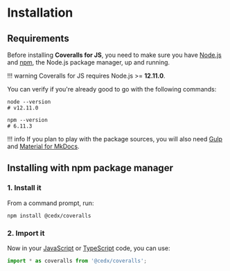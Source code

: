 # Installation

## Requirements
Before installing **Coveralls for JS**, you need to make sure you have [Node.js](https://nodejs.org)
and [npm](https://www.npmjs.com), the Node.js package manager, up and running.

!!! warning
    Coveralls for JS requires Node.js >= **12.11.0**.

You can verify if you're already good to go with the following commands:

```shell
node --version
# v12.11.0

npm --version
# 6.11.3
```

!!! info
    If you plan to play with the package sources, you will also need
    [Gulp](https://gulpjs.com) and [Material for MkDocs](https://squidfunk.github.io/mkdocs-material).

## Installing with npm package manager

### 1. Install it
From a command prompt, run:

```shell
npm install @cedx/coveralls
```

### 2. Import it
Now in your [JavaScript](https://developer.mozilla.org/en-US/docs/Web/JavaScript) or [TypeScript](https://www.typescriptlang.org) code, you can use:

```typescript
import * as coveralls from '@cedx/coveralls';
```
